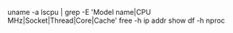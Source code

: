 uname -a
lscpu | grep -E 'Model name|CPU MHz|Socket|Thread|Core|Cache'
free -h
ip addr show
df -h
nproc
